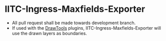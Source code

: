 IITC-Ingress-Maxfields-Exporter
===============================
* All pull request shall be made towards development branch.
* If used with the [DrawTools](http://iitc.jonatkins.com/release/plugins/draw-tools.user.js) plugins, IITC-Ingress-Maxfields-Exporter will use the drawn layers as boundaries.
